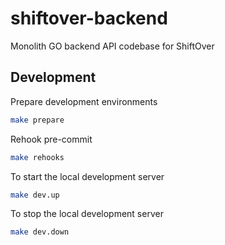 # shiftover-backend

Monolith GO backend API codebase for ShiftOver

## Development

Prepare development environments
```bash
make prepare
```

Rehook pre-commit
```bash
make rehooks
```

To start the local development server
```bash
make dev.up
```

To stop the local development server
```bash
make dev.down
```